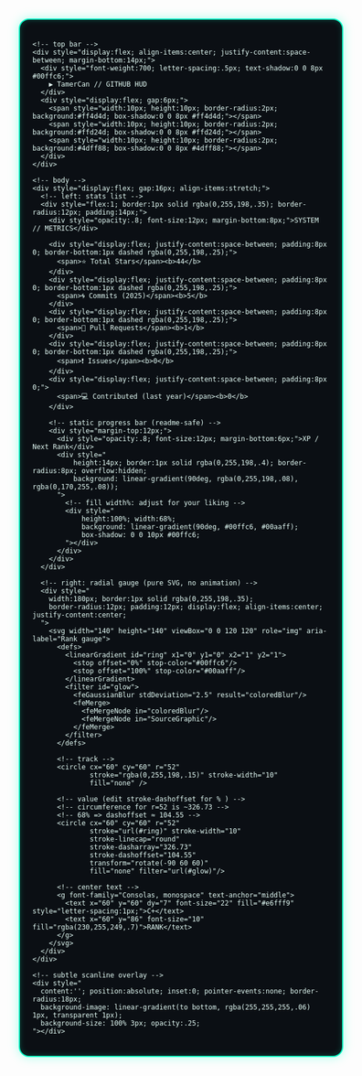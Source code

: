 <!-- ====== GAME HUD / CANVAS-STYLE GITHUB STATS (README SAFE) ====== -->
<div align="center">

  <div style="
    display:inline-block;
    background: #0b0f14;
    border: 2px solid #00ffc6;
    border-radius: 18px;
    padding: 22px;
    color: #e6fff9;
    font-family: Consolas, Menlo, Monaco, 'Courier New', monospace;
    box-shadow: 0 0 18px rgba(0,255,198,.35), inset 0 0 12px rgba(0,255,198,.2);
    text-align:left;
    width: 520px;
    position:relative;
  ">

    <!-- top bar -->
    <div style="display:flex; align-items:center; justify-content:space-between; margin-bottom:14px;">
      <div style="font-weight:700; letter-spacing:.5px; text-shadow:0 0 8px #00ffc6;">
        ▶ TamerCan // GITHUB HUD
      </div>
      <div style="display:flex; gap:6px;">
        <span style="width:10px; height:10px; border-radius:2px; background:#ff4d4d; box-shadow:0 0 8px #ff4d4d;"></span>
        <span style="width:10px; height:10px; border-radius:2px; background:#ffd24d; box-shadow:0 0 8px #ffd24d;"></span>
        <span style="width:10px; height:10px; border-radius:2px; background:#4dff88; box-shadow:0 0 8px #4dff88;"></span>
      </div>
    </div>

    <!-- body -->
    <div style="display:flex; gap:16px; align-items:stretch;">
      <!-- left: stats list -->
      <div style="flex:1; border:1px solid rgba(0,255,198,.35); border-radius:12px; padding:14px;">
        <div style="opacity:.8; font-size:12px; margin-bottom:8px;">SYSTEM // METRICS</div>

        <div style="display:flex; justify-content:space-between; padding:8px 0; border-bottom:1px dashed rgba(0,255,198,.25);">
          <span>⭐ Total Stars</span><b>44</b>
        </div>
        <div style="display:flex; justify-content:space-between; padding:8px 0; border-bottom:1px dashed rgba(0,255,198,.25);">
          <span>🌀 Commits (2025)</span><b>5</b>
        </div>
        <div style="display:flex; justify-content:space-between; padding:8px 0; border-bottom:1px dashed rgba(0,255,198,.25);">
          <span>🔀 Pull Requests</span><b>1</b>
        </div>
        <div style="display:flex; justify-content:space-between; padding:8px 0; border-bottom:1px dashed rgba(0,255,198,.25);">
          <span>❗ Issues</span><b>0</b>
        </div>
        <div style="display:flex; justify-content:space-between; padding:8px 0;">
          <span>💻 Contributed (last year)</span><b>0</b>
        </div>

        <!-- static progress bar (readme-safe) -->
        <div style="margin-top:12px;">
          <div style="opacity:.8; font-size:12px; margin-bottom:6px;">XP / Next Rank</div>
          <div style="
              height:14px; border:1px solid rgba(0,255,198,.4); border-radius:8px; overflow:hidden;
              background: linear-gradient(90deg, rgba(0,255,198,.08), rgba(0,170,255,.08));
          ">
            <!-- fill width%: adjust for your liking -->
            <div style="
                height:100%; width:68%;
                background: linear-gradient(90deg, #00ffc6, #00aaff);
                box-shadow: 0 0 10px #00ffc6;
            "></div>
          </div>
        </div>
      </div>

      <!-- right: radial gauge (pure SVG, no animation) -->
      <div style="
        width:180px; border:1px solid rgba(0,255,198,.35);
        border-radius:12px; padding:12px; display:flex; align-items:center; justify-content:center;
      ">
        <svg width="140" height="140" viewBox="0 0 120 120" role="img" aria-label="Rank gauge">
          <defs>
            <linearGradient id="ring" x1="0" y1="0" x2="1" y2="1">
              <stop offset="0%" stop-color="#00ffc6"/>
              <stop offset="100%" stop-color="#00aaff"/>
            </linearGradient>
            <filter id="glow">
              <feGaussianBlur stdDeviation="2.5" result="coloredBlur"/>
              <feMerge>
                <feMergeNode in="coloredBlur"/>
                <feMergeNode in="SourceGraphic"/>
              </feMerge>
            </filter>
          </defs>

          <!-- track -->
          <circle cx="60" cy="60" r="52"
                  stroke="rgba(0,255,198,.15)" stroke-width="10"
                  fill="none" />

          <!-- value (edit stroke-dashoffset for % ) -->
          <!-- circumference for r=52 is ~326.73 -->
          <!-- 68% => dashoffset ≈ 104.55 -->
          <circle cx="60" cy="60" r="52"
                  stroke="url(#ring)" stroke-width="10"
                  stroke-linecap="round"
                  stroke-dasharray="326.73"
                  stroke-dashoffset="104.55"
                  transform="rotate(-90 60 60)"
                  fill="none" filter="url(#glow)"/>

          <!-- center text -->
          <g font-family="Consolas, monospace" text-anchor="middle">
            <text x="60" y="60" dy="7" font-size="22" fill="#e6fff9" style="letter-spacing:1px;">C+</text>
            <text x="60" y="86" font-size="10" fill="rgba(230,255,249,.7)">RANK</text>
          </g>
        </svg>
      </div>
    </div>

    <!-- subtle scanline overlay -->
    <div style="
      content:''; position:absolute; inset:0; pointer-events:none; border-radius:18px;
      background-image: linear-gradient(to bottom, rgba(255,255,255,.06) 1px, transparent 1px);
      background-size: 100% 3px; opacity:.25;
    "></div>

  </div>
</div>
